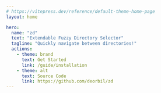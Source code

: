 ```yaml
---
# https://vitepress.dev/reference/default-theme-home-page
layout: home

hero:
  name: "zd"
  text: "Extendable Fuzzy Directory Selector"
  tagline: "Quickly navigate between directories!"
  actions:
    - theme: brand
      text: Get Started
      link: /guide/installation
    - theme: alt
      text: Source Code
      link: https://github.com/deorbil/zd
---
```

